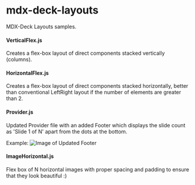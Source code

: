 # mdx-deck-layouts
MDX-Deck Layouts samples.


#### VerticalFlex.js
Creates a flex-box layout of direct components stacked vertically (columns).


#### HorizontalFlex.js
Creates a flex-box layout of direct components stacked horizontally, better than conventional LeftRight layout if the number of elements are greater than 2.


#### Provider.js
Updated Provider file with an added Footer which displays the slide count as 'Slide 1 of N' apart from the dots at the bottom.

Example:
![Image of Updated Footer](https://user-images.githubusercontent.com/10993808/49327796-bc1bd500-f58b-11e8-913c-5bbb68ce69be.png)

#### ImageHorizontal.js
Flex box of N horizontal images with proper spacing and padding to ensure that they look beautiful :)
